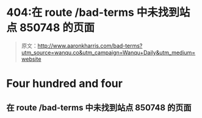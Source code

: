 # 404:在 route /bad-terms 中未找到站点 850748 的页面

> 原文：<http://www.aaronkharris.com/bad-terms?utm_source=wanqu.co&utm_campaign=Wanqu+Daily&utm_medium=website>

# Four hundred and four

## 在 route /bad-terms 中未找到站点 850748 的页面